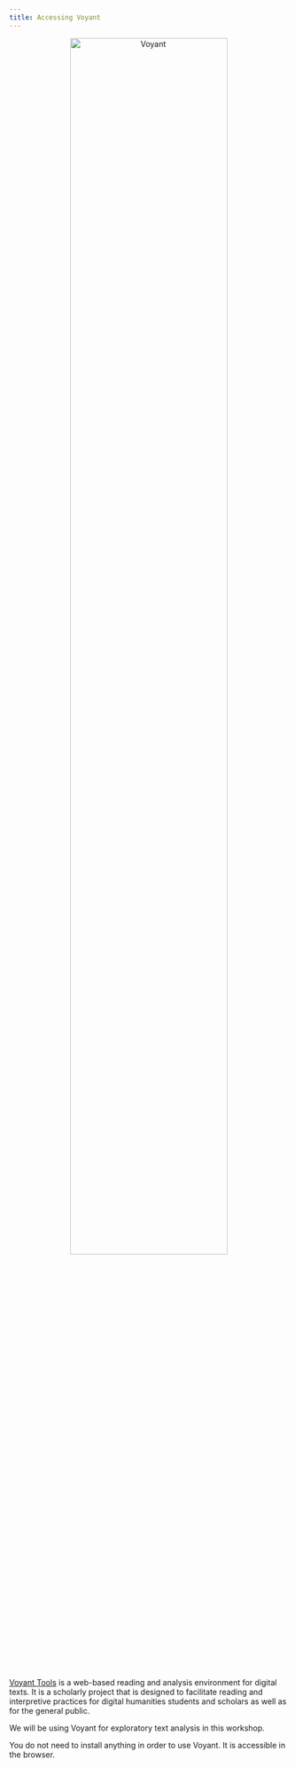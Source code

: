 ```yaml
---
title: Accessing Voyant
---
```


<center><img src="https://shanghai.hosting.nyu.edu/data/workshops/voyant.png" alt="Voyant" width="75%"/></center>

<br>

<a href="https://voyant-tools.org" target="_blank">Voyant Tools</a> is a web-based reading and analysis environment for digital texts. It is a scholarly project that is designed to facilitate reading and interpretive practices for digital humanities students and scholars as well as for the general public.

We will be using Voyant for exploratory text analysis in this workshop.

You do not need to install anything in order to use Voyant. It is accessible in the browser.





